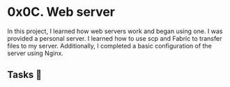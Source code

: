 # 0x0C. Web server

In this project, I learned how web servers work and began using one. I was provided a personal server. I learned how to use scp and Fabric to transfer files to my server. Additionally, I completed a basic configuration of the server using Nginx.

## Tasks :page_with_curl:
